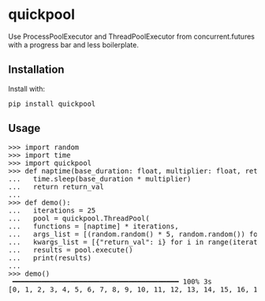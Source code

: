 # quickpool

Use ProcessPoolExecutor and ThreadPoolExecutor from concurrent.futures with a progress bar and less boilerplate.

## Installation

Install with:

<pre>
pip install quickpool
</pre>

## Usage

<pre>
>>> import random
>>> import time
>>> import quickpool
>>> def naptime(base_duration: float, multiplier: float, return_val: int)->int:
...   time.sleep(base_duration * multiplier)
...   return return_val
...
>>> def demo():
...   iterations = 25
...   pool = quickpool.ThreadPool(
...   functions = [naptime] * iterations,
...   args_list = [(random.random() * 5, random.random()) for _ in range(iterations)],
...   kwargs_list = [{"return_val": i} for i in range(iterations)])
...   results = pool.execute()
...   print(results)
...
>>> demo()
 ━━━━━━━━━━━━━━━━━━━━━━━━━━━━━━━━━━━━━━━━ 100% 3s
[0, 1, 2, 3, 4, 5, 6, 7, 8, 9, 10, 11, 12, 13, 14, 15, 16, 17, 18, 19, 20, 21, 22, 23, 24]
</pre>
